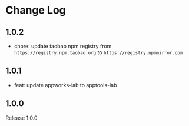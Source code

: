 # Change Log

## 1.0.2

- chore: update taobao npm registry from `https://registry.npm.taobao.org` to `https://registry.npmmirror.com`

## 1.0.1

- feat: update appworks-lab to apptools-lab

## 1.0.0

Release 1.0.0
